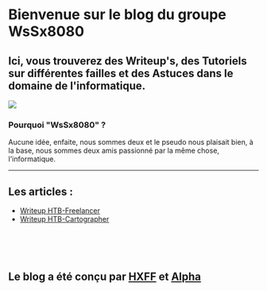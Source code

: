 # Bienvenue sur le blog du groupe WsSx8080
## Ici, vous trouverez des Writeup's, des Tutoriels sur différentes failles et des Astuces dans le domaine de l'informatique.
<img src="https://camo.githubusercontent.com/9be29021cfdb21b2cc257a3efcb269f64d42f5b6/687474703a2f2f32352e6d656469612e74756d626c722e636f6d2f63393961353739646233616530666331363462663463636131343838383564332f74756d626c725f6d6a6776386b45754d67317338376e37396f315f3430302e676966"/>

### Pourquoi "WsSx8080" ?
Aucune idée, enfaite, nous sommes deux et le pseudo nous plaisait bien, à la base, nous sommes deux amis passionné par la même chose, l'informatique.

<hr />

## Les articles : 
* <a href="https://wssx8080.github.io/HTB-Freelancer">Writeup HTB-Freelancer</a><br>
* <a href="https://wssx8080.github.io/HTB-Cartographer">Writeup HTB-Cartographer</a>

<br /><br /><br />
## Le blog a été conçu par <a href="https://github.com/http-x-forwarded-for">HXFF</a> et <a href="https://github.com/Aaaaalpha">Alpha</a>
